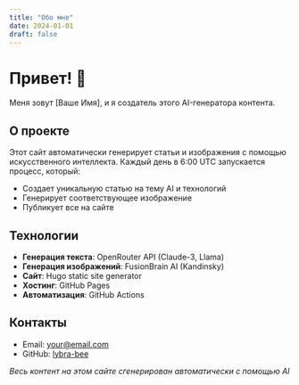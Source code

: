 ```yaml
---
title: "Обо мне"
date: 2024-01-01
draft: false
---
```


# Привет! 👋

Меня зовут [Ваше Имя], и я создатель этого AI-генератора контента.

## О проекте

Этот сайт автоматически генерирует статьи и изображения с помощью искусственного интеллекта. Каждый день в 6:00 UTC запускается процесс, который:

- Создает уникальную статью на тему AI и технологий
- Генерирует соответствующее изображение
- Публикует все на сайте

## Технологии

- **Генерация текста**: OpenRouter API (Claude-3, Llama)
- **Генерация изображений**: FusionBrain AI (Kandinsky)
- **Сайт**: Hugo static site generator
- **Хостинг**: GitHub Pages
- **Автоматизация**: GitHub Actions

## Контакты

- Email: your@email.com
- GitHub: [lybra-bee](https://github.com/lybra-bee)

*Весь контент на этом сайте сгенерирован автоматически с помощью AI*
